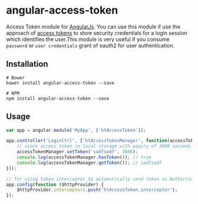 angular-access-token
==============

Access Token module for [AngularJs](http://angularjs.org/). You can use this module if use the approach of [access tokens](http://en.wikipedia.org/wiki/Access_token) to store security credentials for a login session which identifies the user.This module is very useful if you consume `password` or `user credentials` grant of oauth2 for user authentication.  

## Installation
```
# Bower
bower install angular-access-token --save

# NPM
npm install angular-access-token --save
```

## Usage
```js
var app = angular.module('MyApp', ['htAccessToken']);

app.controller('LoginCtrl', ['htAccessTokenManager', function(accessTokenManager) {
    // store access token in local storage with expiry of 3600 seconds
    accessTokenManager.setToken('sadfsadf', 3600);
    console.log(accessTokenManager.hasToken()); // true
    console.log(accessTokenManager.getToken()); // sadfsadf
}]);

// for using token interceptor to automatically send token as Authorization header
app.config(function ($httpProvider) {
    $httpProvider.interceptors.push('htAccessToken.interceptor');
});
```
